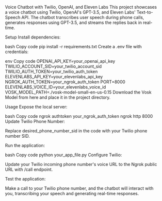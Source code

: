 Voice Chatbot with Twilio, OpenAI, and Eleven Labs
This project showcases a voice chatbot using Twilio, OpenAI's GPT-3.5, and Eleven Labs' Text-to-Speech API. The chatbot transcribes user speech during phone calls, generates responses using GPT-3.5, and streams the replies back in real-time.

Setup
Install dependencies:

bash
Copy code
pip install -r requirements.txt
Create a .env file with credentials:

env
Copy code
OPENAI_API_KEY=your_openai_api_key
TWILIO_ACCOUNT_SID=your_twilio_account_sid
TWILIO_AUTH_TOKEN=your_twilio_auth_token
ELEVENLABS_API_KEY=your_elevenlabs_api_key
NGROK_AUTH_TOKEN=your_ngrok_auth_token
PORT=8000
ELEVENLABS_VOICE_ID=your_elevenlabs_voice_id
VOSK_MODEL_PATH=./vosk-model-small-en-us-0.15
Download the Vosk Model from here and place it in the project directory.

Usage
Expose the local server:

bash
Copy code
ngrok authtoken your_ngrok_auth_token
ngrok http 8000
Update Twilio Phone Number:

Replace desired_phone_number_sid in the code with your Twilio phone number SID.

Run the application:

bash
Copy code
python your_app_file.py
Configure Twilio:

Update your Twilio incoming phone number's voice URL to the Ngrok public URL with /call endpoint.

Test the application:

Make a call to your Twilio phone number, and the chatbot will interact with you, transcribing your speech and generating real-time responses.

